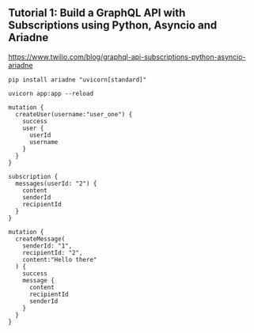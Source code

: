 ## Tutorial 1: Build a GraphQL API with Subscriptions using Python, Asyncio and Ariadne

https://www.twilio.com/blog/graphql-api-subscriptions-python-asyncio-ariadne


```
pip install ariadne "uvicorn[standard]"
```


```
uvicorn app:app --reload
```


```
mutation {
  createUser(username:"user_one") {
    success
    user {
      userId
      username
    }
  }
}

subscription {
  messages(userId: "2") {
    content
    senderId
    recipientId
  }
}

mutation {
  createMessage(
    senderId: "1",
    recipientId: "2",
    content:"Hello there"
  ) {
    success
    message {
      content
      recipientId
      senderId
    }
  }
}
```

